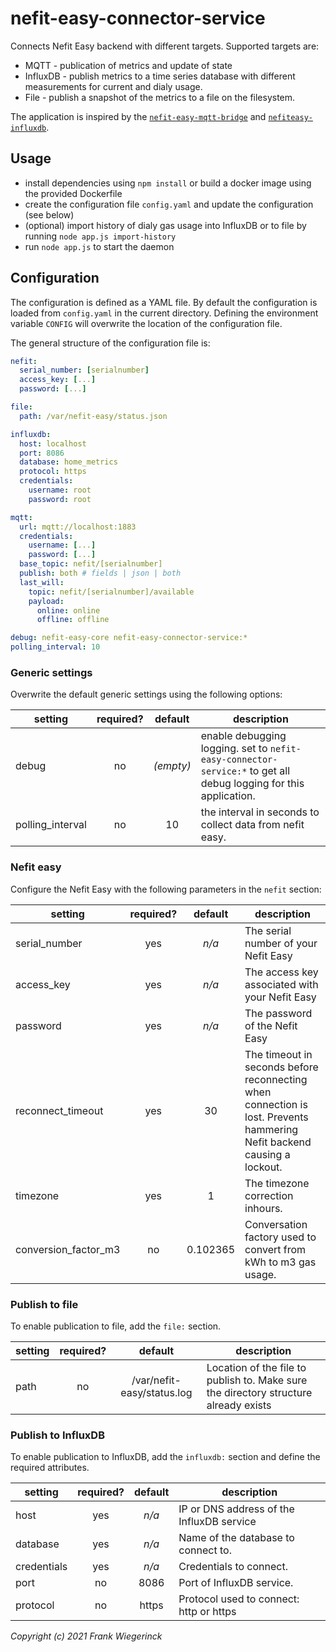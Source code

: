 # nefit-easy-connector-service

Connects Nefit Easy backend with different targets. Supported targets are:
* MQTT - publication of metrics and update of state
* InfluxDB - publish metrics to a time series database with different measurements for current and dialy usage.
* File - publish a snapshot of the metrics to a file on the filesystem.

The application is inspired by the [`nefit-easy-mqtt-bridge`](https://github.com/jgeraerts/nefit-easy-mqtt-bridge) and [`nefiteasy-influxdb`](https://github.com/TrafeX/nefiteasy-influxdb).

## Usage

* install dependencies using `npm install` or build a docker image using the provided Dockerfile
* create the configuration file `config.yaml` and update the configuration (see below)
* (optional) import history of dialy gas usage into InfluxDB or to file by running `node app.js import-history`
* run `node app.js` to start the daemon

## Configuration

The configuration is defined as a YAML file. By default the configuration is loaded from `config.yaml` in the current directory. Defining the environment variable `CONFIG` will overwrite the location of the configuration file.

The general structure of the configuration file is:
```YAML
nefit:
  serial_number: [serialnumber]
  access_key: [...]
  password: [...]

file:
  path: /var/nefit-easy/status.json

influxdb:
  host: localhost
  port: 8086
  database: home_metrics
  protocol: https
  credentials:
    username: root
    password: root

mqtt:
  url: mqtt://localhost:1883
  credentials:
    username: [...]
    password: [...]
  base_topic: nefit/[serialnumber]
  publish: both # fields | json | both
  last_will:
    topic: nefit/[serialnumber]/available
    payload:
      online: online
      offline: offline

debug: nefit-easy-core nefit-easy-connector-service:*
polling_interval: 10
```

### Generic settings

Overwrite the default generic settings using the following options:

| setting | required? | default | description |
| --------|:---------:|:-------:|-------------|
| debug   | no | _(empty)_  | enable debugging logging. set to `nefit-easy-connector-service:*` to get all debug logging for this application. |
| polling_interval | no | 10 | the interval in seconds to collect data from nefit easy. |

### Nefit easy

Configure the Nefit Easy with the following parameters in the `nefit` section:

| setting | required? | default | description |
| --------|:---------:|:-------:|-------------|
| serial_number | yes  | _n/a_  | The serial number of your Nefit Easy |
| access_key | yes | _n/a_ | The access key associated with your Nefit Easy |
| password | yes | _n/a_ | The password of the Nefit Easy |
| reconnect_timeout | yes  | 30  | The timeout in seconds before reconnecting when connection is lost. Prevents hammering Nefit backend causing a lockout. |
| timezone | yes | 1 | The timezone correction inhours. |
| conversion_factor_m3 | no | 0.102365 | Conversation factory used to convert from kWh to m3 gas usage. |

### Publish to file

To enable publication to file, add the `file:` section.

| setting | required? | default | description |
| --------|:---------:|:-------:|-------------|
| path | no  | /var/nefit-easy/status.log | Location of the file to publish to. Make sure the directory structure already exists |

### Publish to InfluxDB

To enable publication to InfluxDB, add the `influxdb:` section and define the required attributes.

| setting | required? | default | description |
| --------|:---------:|:-------:|-------------|
| host | yes  | _n/a_ | IP or DNS address of the InfluxDB service |
| database | yes  | _n/a_ | Name of the database to connect to. |
| credentials | yes  | _n/a_ | Credentials to connect. |
| port | no  | 8086 | Port of InfluxDB service. |
| protocol | no  | https | Protocol used to connect: http or https |




_Copyright (c) 2021 Frank Wiegerinck_
